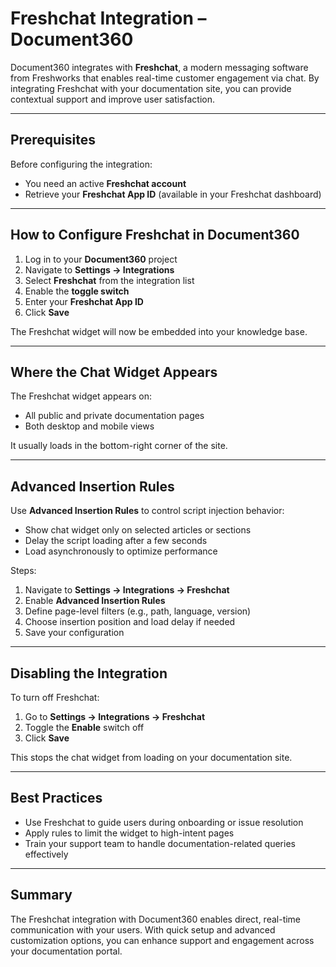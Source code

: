 # Freshchat Integration – Document360

Document360 integrates with **Freshchat**, a modern messaging software from Freshworks that enables real-time customer engagement via chat. By integrating Freshchat with your documentation site, you can provide contextual support and improve user satisfaction.

---

## Prerequisites

Before configuring the integration:

- You need an active **Freshchat account**
- Retrieve your **Freshchat App ID** (available in your Freshchat dashboard)

---

## How to Configure Freshchat in Document360

1. Log in to your **Document360** project
2. Navigate to **Settings → Integrations**
3. Select **Freshchat** from the integration list
4. Enable the **toggle switch**
5. Enter your **Freshchat App ID**
6. Click **Save**

The Freshchat widget will now be embedded into your knowledge base.

---

## Where the Chat Widget Appears

The Freshchat widget appears on:

- All public and private documentation pages
- Both desktop and mobile views

It usually loads in the bottom-right corner of the site.

---

## Advanced Insertion Rules

Use **Advanced Insertion Rules** to control script injection behavior:

- Show chat widget only on selected articles or sections
- Delay the script loading after a few seconds
- Load asynchronously to optimize performance

Steps:

1. Navigate to **Settings → Integrations → Freshchat**
2. Enable **Advanced Insertion Rules**
3. Define page-level filters (e.g., path, language, version)
4. Choose insertion position and load delay if needed
5. Save your configuration

---

## Disabling the Integration

To turn off Freshchat:

1. Go to **Settings → Integrations → Freshchat**
2. Toggle the **Enable** switch off
3. Click **Save**

This stops the chat widget from loading on your documentation site.

---

## Best Practices

- Use Freshchat to guide users during onboarding or issue resolution
- Apply rules to limit the widget to high-intent pages
- Train your support team to handle documentation-related queries effectively

---

## Summary

The Freshchat integration with Document360 enables direct, real-time communication with your users. With quick setup and advanced customization options, you can enhance support and engagement across your documentation portal.
